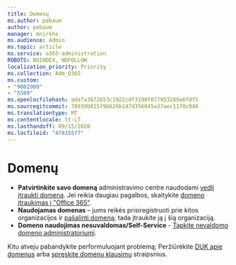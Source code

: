 ```yaml
---
title: Domenų
ms.author: pebaum
author: pebaum
manager: mnirkhe
ms.audience: Admin
ms.topic: article
ms.service: o365-administration
ROBOTS: NOINDEX, NOFOLLOW
localization_priority: Priority
ms.collection: Adm_O365
ms.custom:
- "9002909"
- "5589"
ms.openlocfilehash: adafa3672653c1922cdf3198f877953289a6fdf5
ms.sourcegitcommit: 78939b01579b626b147d356045a37aec1170c948
ms.translationtype: MT
ms.contentlocale: lt-LT
ms.lasthandoff: 09/15/2020
ms.locfileid: "47815577"
---
```

# <a name="domains"></a>Domenų

- **Patvirtinkite savo domeną** administravimo centre naudodami [vedlį įtraukti domeną](https://admin.microsoft.com/Adminportal#/Domains/Wizard). Jei reikia daugiau pagalbos, skaitykite [domeno įtraukimas į "Office 365"](https://docs.microsoft.com/microsoft-365/admin/setup/add-domain?view=o365-worldwide).
- **Naudojamas domenas** – jums reikės prisiregistruoti prie kitos organizacijos ir [pašalinti domeną](https://docs.microsoft.com/microsoft-365/admin/get-help-with-domains/remove-a-domain?view=o365-worldwide); tada įtraukite ją į šią organizaciją.
- **Domeno naudojimas nesuvaldomas/Self-Service**  -  [Tapkite nevaldomo domeno administratoriumi](https://docs.microsoft.com/azure/active-directory/users-groups-roles/domains-admin-takeover).

Kitu atveju pabandykite performuluojant problemą; Peržiūrėkite [DUK apie domenus](https://docs.microsoft.com/microsoft-365/admin/setup/domains-faq?view=o365-worldwide) arba [spręskite domenų klausimų](https://docs.microsoft.com/microsoft-365/admin/get-help-with-domains/find-and-fix-issues?view=o365-worldwide) straipsnius.
